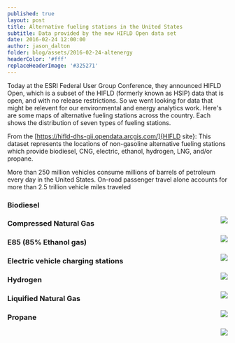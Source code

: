 ```yaml
---
published: true
layout: post
title: Alternative fueling stations in the United States 
subtitle: Data provided by the new HIFLD Open data set
date: 2016-02-24 12:00:00
author: jason_dalton
folder: blog/assets/2016-02-24-altenergy
headerColor: '#fff'
replaceHeaderImage: '#325271'
---
```


Today at the ESRI Federal User Group Conference, they announced HIFLD Open, which is a subset of the HIFLD (formerly known as HSIP) data that is open, and with no release restrictions.  So we went looking for data that might be relevent for our environmental and energy analytics work.  Here's are some maps of alternative fueling stations across the country.  Each shows the distribution of seven types of fueling stations.  

From the [https://hifld-dhs-gii.opendata.arcgis.com/]{HIFLD site}:
This dataset represents the locations of non-gasoline alternative fueling stations which provide biodiesel, CNG, electric, ethanol, hydrogen, LNG, and/or propane.

More than 250 million vehicles consume millions of barrels of petroleum every day in the United States. On-road passenger travel alone accounts for more than 2.5 trillion vehicle miles traveled 


### Biodiesel

<img style="float: right" src="{{site.baseurl}}/{{page.folder}}/BD.png">


### Compressed Natural Gas

<img style="float: right" src="{{site.baseurl}}/{{page.folder}}/CNG.png">


### E85 (85% Ethanol gas)

<img style="float: right" src="{{site.baseurl}}/{{page.folder}}/E85.png">


### Electric vehicle charging stations

<img style="float: right" src="{{site.baseurl}}/{{page.folder}}/ELEC.png">


### Hydrogen

<img style="float: right" src="{{site.baseurl}}/{{page.folder}}/HY.png">


### Liquified Natural Gas

<img style="float: right" src="{{site.baseurl}}/{{page.folder}}/LNG.png">


### Propane

<img style="float: right" src="{{site.baseurl}}/{{page.folder}}/LPG.png">
